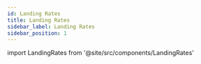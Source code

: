 ```yaml
---
id: Landing Rates
title: Landing Rates
sidebar_label: Landing Rates
sidebar_position: 1
---
```


import LandingRates from '@site/src/components/LandingRates'

<LandingRates />
